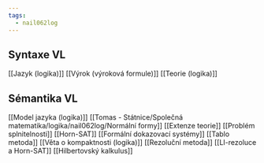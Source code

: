 ```yaml
---
tags:
  - nail062log
---
```

## Syntaxe VL
[[Jazyk (logika)]]
[[Výrok (výroková formule)]]
[[Teorie (logika)]]

## Sémantika VL
[[Model jazyka (logika)]]
[[Tomas - Státnice/Společná matematika/logika/nail062log/Normální formy]]
[[Extenze teorie]]
[[Problém splnitelnosti]]
[[Horn-SAT]]
[[Formální dokazovací systémy]]
[[Tablo metoda]]
[[Věta o kompaktnosti (logika)]]
[[Rezoluční metoda]]
[[LI-rezoluce a Horn-SAT]]
[[Hilbertovský kalkulus]]